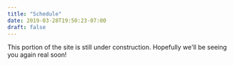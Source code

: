 ```yaml
---
title: "Schedule"
date: 2019-03-28T19:50:23-07:00
draft: false
---
```

This portion of the site is still under construction. Hopefully we'll be seeing you again real soon!
